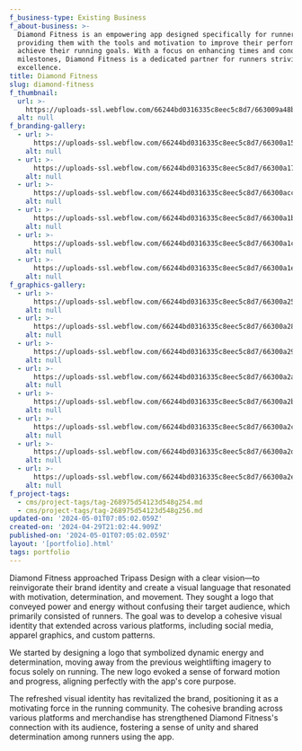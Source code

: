 ```yaml
---
f_business-type: Existing Business
f_about-business: >-
  Diamond Fitness is an empowering app designed specifically for runners,
  providing them with the tools and motivation to improve their performance and
  achieve their running goals. With a focus on enhancing times and conquering
  milestones, Diamond Fitness is a dedicated partner for runners striving for
  excellence.
title: Diamond Fitness
slug: diamond-fitness
f_thumbnail:
  url: >-
    https://uploads-ssl.webflow.com/66244bd0316335c8eec5c8d7/663009a48b063672ac1f3f66_diamond-thumbnail.webp
  alt: null
f_branding-gallery:
  - url: >-
      https://uploads-ssl.webflow.com/66244bd0316335c8eec5c8d7/66300a15ca9fc9587a248edb_diamond-branding_1.webp
    alt: null
  - url: >-
      https://uploads-ssl.webflow.com/66244bd0316335c8eec5c8d7/66300a17582ad222727be8e6_diamond-branding_2.webp
    alt: null
  - url: >-
      https://uploads-ssl.webflow.com/66244bd0316335c8eec5c8d7/66300acccd38a692477d2a98_diamond-branding_3.webp
    alt: null
  - url: >-
      https://uploads-ssl.webflow.com/66244bd0316335c8eec5c8d7/66300a1bf61c53ac81b4af57_diamond-branding_4.webp
    alt: null
  - url: >-
      https://uploads-ssl.webflow.com/66244bd0316335c8eec5c8d7/66300a1cc279f5e755150884_diamond-branding_5.webp
    alt: null
  - url: >-
      https://uploads-ssl.webflow.com/66244bd0316335c8eec5c8d7/66300a1e724bb272d151613c_diamond-branding_6.webp
    alt: null
f_graphics-gallery:
  - url: >-
      https://uploads-ssl.webflow.com/66244bd0316335c8eec5c8d7/66300a25942944466c4142db_diamond-design_1.webp
    alt: null
  - url: >-
      https://uploads-ssl.webflow.com/66244bd0316335c8eec5c8d7/66300a28ba0dbae4c59abdb8_diamond-design_2.webp
    alt: null
  - url: >-
      https://uploads-ssl.webflow.com/66244bd0316335c8eec5c8d7/66300a2926af6a437ca33d98_diamond-design_3.webp
    alt: null
  - url: >-
      https://uploads-ssl.webflow.com/66244bd0316335c8eec5c8d7/66300a2af61c53ac81b4b873_diamond-design_4.webp
    alt: null
  - url: >-
      https://uploads-ssl.webflow.com/66244bd0316335c8eec5c8d7/66300a2bba0dbae4c59abf15_diamond-design_5.webp
    alt: null
  - url: >-
      https://uploads-ssl.webflow.com/66244bd0316335c8eec5c8d7/66300a2cab405d92d94866bd_diamond-design_6.webp
    alt: null
  - url: >-
      https://uploads-ssl.webflow.com/66244bd0316335c8eec5c8d7/66300a2dd57e8d54029dbda4_diamond-design_7.webp
    alt: null
  - url: >-
      https://uploads-ssl.webflow.com/66244bd0316335c8eec5c8d7/66300a2eb6a1858e4a254abe_diamond-design_8.webp
    alt: null
f_project-tags:
  - cms/project-tags/tag-268975d54123d548g254.md
  - cms/project-tags/tag-268975d54123d548g256.md
updated-on: '2024-05-01T07:05:02.059Z'
created-on: '2024-04-29T21:02:44.909Z'
published-on: '2024-05-01T07:05:02.059Z'
layout: '[portfolio].html'
tags: portfolio
---
```


Diamond Fitness approached Tripass Design with a clear vision—to reinvigorate their brand identity and create a visual language that resonated with motivation, determination, and movement. They sought a logo that conveyed power and energy without confusing their target audience, which primarily consisted of runners. The goal was to develop a cohesive visual identity that extended across various platforms, including social media, apparel graphics, and custom patterns.

We started by designing a logo that symbolized dynamic energy and determination, moving away from the previous weightlifting imagery to focus solely on running. The new logo evoked a sense of forward motion and progress, aligning perfectly with the app's core purpose.

The refreshed visual identity has revitalized the brand, positioning it as a motivating force in the running community. The cohesive branding across various platforms and merchandise has strengthened Diamond Fitness's connection with its audience, fostering a sense of unity and shared determination among runners using the app.
